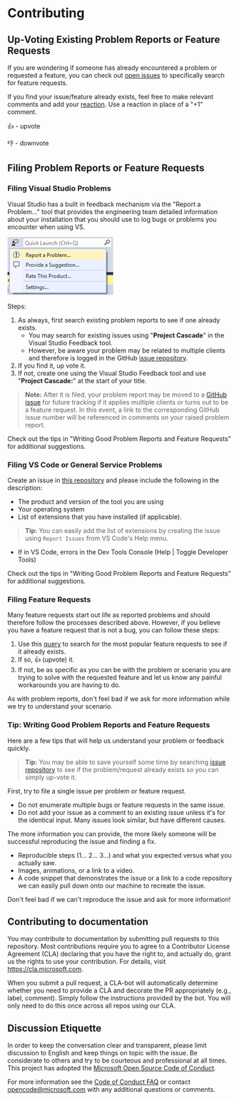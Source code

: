# Contributing 

## Up-Voting Existing Problem Reports or Feature Requests
If you are wondering if someone has already encountered a problem or requested a feature, you can check out [open issues](https://github.com/Microsoft/project-cascade/issues?utf8=%E2%9C%93&q=is%3Aopen%20is%3Aissue%20label%3Afeature-request%20sort%3Areactions-%2B1%20) to specifically search for feature requests.

If you find your issue/feature already exists, feel free to make relevant comments and add your [reaction](https://github.com/blog/2119-add-reactions-to-pull-requests-issues-and-comments). Use a reaction in place of a "+1" comment.

👍 - upvote

👎 - downvote

## Filing Problem Reports or Feature Requests

### Filing Visual Studio Problems

Visual Studio has a built in feedback mechanism via the "Report a Problem..." tool that provides the engineering team detailed information about your installation that you should use to log bugs or problems you encounter when using VS.

![Image of Report a Problem...](docs/media/vs-feedback.png) 

Steps: 
1. As always, first search existing problem reports to see if one already exists.  
    - You may search for existing issues using "**Project Cascade**" in the Visual Studio Feedback tool.
    - However, be aware your problem may be related to multiple clients and therefore is logged in the GitHub [issue repository](https://github.com/Microsoft/project-cascade/issues).
2. If you find it, up vote it.
3. If not, create one using the Visual Studio Feedback tool and use "**Project Cascade:**" at the start of your title.

> **Note:** After it is filed, your problem report may be moved to a [GitHub issue](https://github.com/Microsoft/project-cascade/issues) for future tracking if it applies multiple clients or turns out to be a feature request. In this event, a link to the corresponding GitHub issue number will be referenced in comments on your raised problem report. 

Check out the tips in "Writing Good Problem Reports and Feature Requests" for additional suggestions.

### Filing VS Code or General Service Problems 

Create an issue in [this repository](https://github.com/Microsoft/project-cascade/issues) and please include the following in the description:

* The product and version of the tool you are using
* Your operating system
* List of extensions that you have installed (if applicable). 

> **Tip:** You can easily add the list of extensions by creating the issue using `Report Issues` from VS Code's Help menu. 

* If in VS Code, errors in the Dev Tools Console (Help | Toggle Developer Tools)

Check out the tips in "Writing Good Problem Reports and Feature Requests" for additional suggestions.

### Filing Feature Requests
Many feature requests start out life as reported problems and should therefore follow the processes described above.  However, if you believe you have a feature request that is not a bug, you can follow these steps:

1. Use this [query](https://github.com/Microsoft/project-cascade/issues?utf8=%E2%9C%93&q=is%3Aopen%20is%3Aissue%20label%3Afeature-request%20sort%3Areactions-%2B1%20) to search for the most popular feature requests to see if it already exists.  
2. If so, 👍 (upvote) it.
3. If not, be as specific as you can be with the problem or scenario you are trying to solve with the requested feature and let us know any painful workarounds you are having to do.

As with problem reports, don't feel bad if we ask for more information while we try to understand your scenario.

### Tip: Writing Good Problem Reports and Feature Requests

Here are a few tips that will help us understand your problem or feedback quickly.  

> **Tip:** You may be able to save yourself some time by searching [issue repository](https://github.com/Microsoft/project-cascade/issues) to see if the problem/request already exists so you can simply up-vote it. 

First, try to file a single issue per problem or feature request.

* Do not enumerate multiple bugs or feature requests in the same issue.
* Do not add your issue as a comment to an existing issue unless it's for the identical input. Many issues look similar, but have different causes.

The more information you can provide, the more likely someone will be successful reproducing the issue and finding a fix. 

* Reproducible steps (1... 2... 3...) and what you expected versus what you actually saw. 
* Images, animations, or a link to a video. 
* A code snippet that demonstrates the issue or a link to a code repository we can easily pull down onto our machine to recreate the issue. 

Don't feel bad if we can't reproduce the issue and ask for more information!

## Contributing to documentation

You may contribute to documentation by submitting pull requests to this repository. Most contributions require you to agree to a Contributor License Agreement (CLA) declaring that you have the right to, and actually do, grant us the rights to use your contribution. For details, visit https://cla.microsoft.com.

When you submit a pull request, a CLA-bot will automatically determine whether you need to provide
a CLA and decorate the PR appropriately (e.g., label, comment). Simply follow the instructions
provided by the bot. You will only need to do this once across all repos using our CLA.

## Discussion Etiquette
In order to keep the conversation clear and transparent, please limit discussion to English and keep things on topic with the issue. Be considerate to others and try to be courteous and professional at all times. This project has adopted the [Microsoft Open Source Code of Conduct](https://opensource.microsoft.com/codeofconduct/).

For more information see the [Code of Conduct FAQ](https://opensource.microsoft.com/codeofconduct/faq/) or contact [opencode@microsoft.com](mailto:opencode@microsoft.com) with any additional questions or comments.
